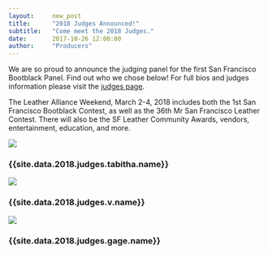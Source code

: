 ```yaml
---
layout:     new_post
title:      "2018 Judges Announced!"
subtitle:   "Come meet the 2018 Judges."
date:       2017-10-26 12:00:00
author:     "Producers"
---
```


<p>
We are so proud to announce the judging panel for the first San Francisco Bootblack Panel.
Find out who we chose below! For full bios and judges information please visit the <a href="/2018/judges">judges page</a>.
</p>

<p>
The Leather Alliance Weekend, March 2-4, 2018 includes both the 1st San Francisco Bootblack Contest, as well as the 36th Mr San Francisco Leather Contest. There will also be the SF Leather Community Awards, vendors, entertainment, education, and more.
</p>

<div class="row">
  <div class="col-4 text-center">
    <img class="img-fluid" src="{{site.data.2018.judges.tabitha.photo}}"/>
    <h3> {{site.data.2018.judges.tabitha.name}} </h3>
  </div>
  <div class="col-4 text-center">
    <img class="img-fluid" src="{{site.data.2018.judges.v.photo}}"/>
    <h3> {{site.data.2018.judges.v.name}} </h3>
  </div>
  <div class="col-4 text-center">
    <img class="img-fluid" src="{{site.data.2018.judges.gage.photo}}"/>
    <h3> {{site.data.2018.judges.gage.name}} </h3>
  </div>
</div>
